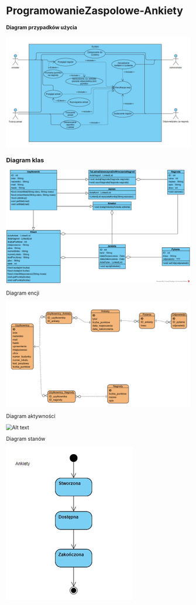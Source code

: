 # ProgramowanieZaspolowe-Ankiety

#### Diagram przypadków użycia

![Alt text](./diagramy/DiagramPrzypadkowUzycia.jpg)


### Diagram klas

![Alt text](./diagramy/Ankieta.png)


Diagram encji

![Alt text](./diagramy/DiagramEncji.png)


Diagram aktywności

![Alt text](./diagramy/diagramaktywności.jpg)


Diagram stanów

![Alt text](./diagramy/diagramStanow.jpg)

